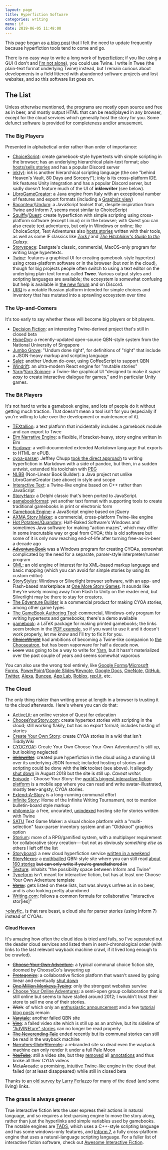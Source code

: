 ```yaml
---
layout: page
title: Hyperfiction Software
categories: writing
menu: if
date: 2019-06-05 11:48:00
---
```

This page began as [a blog post](/blog/2016/10/19/state-of-hyperfiction/) that I felt the need to update frequently because hyperfiction tools tend to come and go.

There is no easy way to write a long work of [hyperfiction](/tools/hyperfic/); if you like using a GUI (I don't and [I'm not alone](https://twinery.org/forum/discussion/7474/using-external-ide)), you could use Twine.  I write in Twee (the plain-text format underlying Twine) instead, but I remain curious about developments in a field littered with abandoned software projects and lost websites, and so this software list goes on.

## The List

Unless otherwise mentioned, the programs are mostly open source and free as in beer, and mostly output HTML that can be read/played in any browser, except for the cloud services which generally host the story for you.  Some defunct software is provided for completeness and/or amusement.

### The Big Players

Presented in alphabetical order rather than order of importance:

* [ChoiceScript](https://www.choiceofgames.com/make-your-own-games/choicescript-intro/): create gamebook-style hypertexts with simple scripting in the browser; has an underlying hierarchical plain-text format; also [hosts/sells stories](https://www.choiceofgames.com) and has a popular Discord server
* [ink(y)](http://www.inklestudios.com/ink/): *ink* is another hierarchical scripting language (the one "behind Heaven's Vault, 80 Days and Sorcery!"); *inky* is its cross-platform IDE.  Ink features Unity integration and has a popular Discord server, but sadly doesn't feature much of the UI of **inklewriter** (see below).
* [LibroGameCreator](https://librogamecreator.wordpress.com/libro-game-creator/): a Java engine from Italy with an exceptional number of features and export formats (including a [Graphviz view](http://www.matteoporopat.com/librogame/libro-game-creator-3/#attachment_14214))
* [Raconteur](http://sequitur.github.io/raconteur/)/[Undum](http://idmillington.github.io/undum/): a JavaScript toolset that, despite inspiration from Twine and Inform 7, seems most similar to ChoiceScript
* [Squiffy](http://textadventures.co.uk/squiffy)/[Quest](http://textadventures.co.uk/quest): create hyperfiction with simple scripting using cross-platform software (except Linux) or in the browser; with Quest you can also create text adventures, but only in Windows or online; like ChoiceScript, Text Adventures also [hosts stories](http://textadventures.co.uk/) written with their tools, as well as some IF classics like [*Zork I*](http://textadventures.co.uk/games/view/5zyoqrsugeopel3ffhz_vq/zork) and [*The Hitchhiker's Guide to the Galaxy*](http://textadventures.co.uk/games/view/3cbedqimquselmanehhzxg/the-hitchhikers-guide-to-the-galaxy).
* [Storyspace](http://www.eastgate.com/storyspace/index.html): Eastgate's classic, commercial, MacOS-only program for writing large hypertexts.
* [Twine](https://twinery.org): features a graphical UI for creating gamebook-style hypertext using cross-platform software or in the browser (but *not* in the cloud), though for big projects people often switch to using a text editor on the underlying plain text format called **Twee**.  Various output styles and scripting languages are available; the ecosystem is somewhat confusing but help is available in [the new forum](https://twinery.org/questions/) and on Discord.
* [URQ](http://urq.plut.info) is a notable Russian platform intended for simple choices and inventory that has mutated into a sprawling ecosystem over time

### The Up-and-Comers

It's too early to say whether these will become big players or bit players.

* [Decision Fiction](https://www.decisionfiction.com): an interesting Twine-derived project that's still in closed beta
* [HypeDyn](http://www.narrativeandplay.org/hypedyn/): a recently-updated open-source QBN-style system from the National University of Singapore
* [Jumbo Grove](http://steveasleep.com/jumbogrove/): "Undum done right", for definitions of "right" that include a JSON-heavy markup and scripting language
* [Salet](https://salet.su/en/start): another Undum do-over, using CoffeeScript to support QBN
* [Windrift](https://github.com/lizadaly/windrift): an ultra-modern React engine for "mutable stories"
* [Yarn](https://github.com/InfiniteAmmoInc/Yarn)/[Yarn Spinner](https://www.secretlab.com.au/yarnspinner): a Twine-like graphical UI "designed to make it *super easy* to create interactive dialogue for games," and in particular Unity games.

### The Bit Players

It's not hard to write a gamebook engine, and lots of people do it without getting much traction.  That doesn't mean a tool isn't for you (especially if you're willing to take over the development or maintenance of it).

* [TEXtallion](http://anamnese.online.fr/site2/textallion/docs/presentation.html): a text platform that incidentally includes a gamebook module and can export to Twee
* [Elm Narrative Engine](https://package.elm-lang.org/packages/jschomay/elm-narrative-engine/3.0.1/): a flexible, if bracket-heavy, story engine written in Elm
* [Ficdown](https://ficdown.com): a well-documented extended Markdown language that exports to HTML or ePUB.
* [cyoa-parser](https://github.com/semanticart/cyoa-parser): Jeffrey Chupp [took the direct approach](https://blog.semanticart.com/2014/01/11/writing-hypertext-fiction-in-markdown/) to writing hyperfiction in Markdown with a side of pandoc, but then, in a sudden untwist, extended his toolchain with [PEG](https://blog.semanticart.com/2014/01/19/untwisting-a-hypertext-narrative-peg-to-the-rescue/)
* [NLBB](https://nlbproject.com/soft.html) (Non-Linear Book Builder): a Java project not unlike LibroGameCreator (see above) in style and scope
* [Interactive Text](https://interactivetext.github.io): a Twine-like engine based on C++ rather than JavaScript
* [StoryHarp](https://storyharp.com): a Delphi classic that's been ported to JavaScript.
* [gamebookformat](https://github.com/lifelike/gamebookformat): yet another text format with supporting tools to create traditional gamebooks in print or electronic form
* [Gamebook Engine](https://rovang.org/if/): a JavaScript engine based on jQuery
* [AXMA Story Maker](https://axma.info/en/): a commercial, cross-platform Twine-like engine
* [Hot Potatoes/Quandary](http://hotpot.uvic.ca): Half-Baked Software's Windows and sometimes Java software for making "action mazes", which may differ in some inscrutable way or goal from CYOA; this is old software but some of it is only now reaching end-of-life after turning free-as-in-beer a decade ago
* ~~[Adventure Book](http://web.archive.org/web/20071120072512/http://www.ingold.fsnet.co.uk/adbook.htm)~~ was a Windows program for creating CYOAs, somewhat complicated by the need for a separate, parser-style interpreter/runner program
* [QML](http://questml.com): an old engine of interest for its XML-based markup language and basic mapping (which you can avoid for simple stories by using its custom editor)
* [StoryStylus](https://storystylus.com): Windows or Silverlight browser software, with an app- and Flash-based marketplace at [One More Story Games](https://onemorestorygames.com/).  It sounds like they're wisely moving away from Flash to Unity on the reader end, but Silverlight may be there to stay for creators.
* [The Edventure Builder](https://edventurebuilder.com) is a commercial product for making CYOA stories, among other game types
* [The GameBook Authoring Tool](http://www.crumblyheadgames.co.uk): commercial, Windows-only program for writing hypertexts and gamebooks; there's a demo available
* [gamebook](https://ctan.org/pkg/gamebook?lang=en): a LaTeX package for making printed gamebooks; the links seem broken in the [PDF example](http://ctan.math.utah.edu/ctan/tex-archive/macros/latex/contrib/gamebook/gamebook-example.pdf), so if you want to use it and it doesn't work properly, let me know and I'll try to fix it for you.
* ~~[ChoiceWright](https://choosatron.com)~~ had ambitions of becoming a Twine-like companion to [the Chooseatron](https://choosatron.com), but has been vaporware for half a decade now.
* ~~Loom~~ was going to be a way to write for [Yarn](https://www.useyarn.com), but it hasn't materialized over the past couple of years and seems somewhat vaporous

You can also use the wrong tool entirely, like
[Google Forms](https://davidwees.com/content/using-google-forms-choose-your-own-adventure-style-story/)/[Microsoft Forms](https://education.microsoft.com/Story/Lesson?token=RA8gB),
[PowerPoint](http://web.archive.org/web/20180722174030/http://studentcreatedmediaprojects.wikispaces.com:80/PowerPoint+-+Choose+Your+Own+Adventure)/[Google Slides](http://ti.apps.sparcc.org/videopd/20150205-interactive-slides)/[Keynote](https://www.freetech4teachers.com/2019/02/how-to-use-keynote-to-create-choose.html),
[Google Docs](https://www.controlaltachieve.com/2016/11/docs-cyoa.html?hash=07a50766-c2c1-44df-ab19-290e67294cfe),
[OneNote](https://eblog.stac.school.nz/2014/11/28/creative-writing-with-onenote-minecraft/),
[GitHub](https://github.com/udacity/create-your-own-adventure#readme),
[Twitter](https://twitter.com/leonscoolgame), 
[Alexa](https://www.amazon.com/Marillow-Game-Creator/dp/B071F3BHBT),
[Buncee](https://blog.buncee.com/buncee-your-adventures-using-buncee-to-write-choose-your-own-adventure-style-stories/),
[App Lab](https://studio.code.org/projects/applab/frbqBGEPr75-xGXAjwzcmQ),
[Roblox](https://education.roblox.com/resources/story-game-creator-challenge),
[repl.it](https://repl.it/@dashelbaldwin/Choose-Your-Own-Adventure-Game-Maker),
etc.

### The Cloud

The only thing riskier than writing prose at length in a browser is trusting it to the cloud afterwards.  Here's where you can do that:

* [ActiveLit](http://activelit.com): an online version of Quest for education
* [ChooseYourStory.com](http://chooseyourstory.com): create hypertext stories with scripting in the cloud; still working flakily, but has no export format; includes hosting of stories
* [Create Your Own Story](http://editthis.info/create_your_own_story/): create CYOA stories in a wiki that isn't TiddlyWiki
* [CYOCYOA!](http://www.cyocyoa.com/): Create Your Own Choose-Your-Own-Adventures! is still up, but looking neglected
* ~~[inklewriter](http://www.inklestudios.com/inklewriter/)~~: created pure hyperfiction in the cloud using a stunning UI over its underlying JSON format; included hosting of stories and scripting could be done with the **ink** toolset (see above).  It allegedly [shut down](https://www.inklestudios.com/inklewriter/shutdown/) in August 2018 but the site is still up.  *Caveat writor.*
* [Episode](https://www.episodeinteractive.com) - Choose Your Story: the [world's biggest interactive fiction platform](https://www.gamasutra.com/view/news/293928/How_Episode_became_the_worlds_biggest_interactive_fiction_platform.php) is a mobile app where you can read and write avatar-illustrated, mostly teen-angsty, CYOA stories.
* [Extend-A-Story](https://www.sir-toby.com/extend-a-story/) is a long-running communal effort
* [infinite Story](https://infinite-story.com): Home of the Infinite Writing Tournament, not to mention bulletin-board style markup
* [philome.la](http://philome.la): a free, uncurated, [unindexed](https://twitter.com/philomela_twine) hosting site for stories written with Twine
* [SATU](http://satugam.es/) Text Game Maker: a visual choice platform with a "multi-selection" faux-parser inventory system and an "Oldskool" graphics option
* [Storium](https://storium.com): more of a RPG/gamified system, with a multiplayer requirement for collaborative story creation---but not as obviously *something else* as others I left off the list
* [Storyboard](https://storyboard.viget.com): a new cloud hyperfiction service [written in a weekend](https://www.viget.com/articles/building-a-choose-your-own-adventure-style-game-engine-in-48-hours/)
* ~~[StoryNexus](http://www.storynexus.com)~~: a [mothballed](https://community.failbettergames.com/topic26966-removing-ability-to-create-new-worlds-jan-nd.aspx) QBN-style site where you can still read [about 160 stories](https://community.failbettergames.com/topic27866-storynexus-upcoming-changes-july-.aspx) ~~but can only write if you're grandfathered in~~
* [Texture](https://texturewriter.com): inhabits "the possibility space between Inform and Twine"
* [Typeform](https://www.typeform.com/templates/t/interactive-fiction/) isn't meant for interactive fiction, but has at least one Choose Your Own Adventure template
* ~~[Versu](https://versu.com)~~: gets listed on these lists, but was always unfree as in no beer, and is also looking pretty abandoned
* [Writing.com](https://www.writing.com/main/list_items.php/item_type/interactives): follows a common formula for collaborative "interactive stor[ies]"

[>playfic_](https://playfic.com) is that rare beast, a cloud site for parser stories (using Inform 7) instead of CYOAs.

#### Cloud Heaven

It's amazing how often the cloud idea is tried and fails, so I've separated out the deader cloud services and listed them in semi-chronological order (with links to the last relevant wayback machine crawl, if it lived long enough to be crawled).  

* ~~[Choose Your Own Adventure](http://web.archive.org/web/20050205003416/http://www.choose-your-own-adventure.com/d/index.html)~~: a typical communal choice fiction site, doomed by ChooseCo's lawyering up
* ~~[Protagonize](http://web.archive.org/web/20080901130843/http://protagonize.com/)~~: a collaborative fiction platform that wasn't saved by going linear and eventually [shut down](http://blog.protagonize.com/2017/05/04/the-end-of-the-road/)
* ~~[One Million Monkeys Typing](https://web.archive.org/web/20110707054256/http://www.1000000monkeys.com/)~~: only the strongest websites survive
* [Choose Your Online Adventures](http://chooseyouronlineadventures.com): a semi-open group collaboration that is still online but seems to have stalled around 2012; I wouldn't trust their store to sell me one of their stories.
* ~~Wizh~~: of which only an [enthusiastic announcement](https://www.reddit.com/r/interactivefiction/comments/2j045g/introducing_wizh_a_new_platform_for_interactive/) and a few [tutorial blog posts](http://web.archive.org/web/20141013040106/http://wizhblog.com/make-wizh-part-1-fluid-editor/) remain
* ~~[Varytale](http://web.archive.org/web/20150913132537/http://varytale.com/books/)~~: another failed QBN site
* ~~[Vine](https://vine.co)~~: a failed video site which is still up as an archive, but its sideline of ["AdVINEture" stories](https://mashable.com/2014/05/26/choose-your-own-adventure-vine/) can no longer be read properly
* ~~[The Neverending Tale](http://web.archive.org/web/20161229235929/http://www.coder.com/creations/tale/)~~ ended recently but its communal stories can still be read in the wayback machine
* ~~[Narrators Club](http://web.archive.org/web/20180831163929/https://narrators.club/)/[Storealis](http://web.archive.org/web/20180119053047/https://storealis.com/)~~: a rebranded site so dead even the wayback machine can only render it under a full Pale Moon
* ~~[YouTube](https://www.youtube.com/watch?v=1D0c65vVDkY)~~: still a video site, but they [removed](https://www.freetech4teachers.com/2018/11/google-is-removing-annotations-from.html) all [annotations](https://support.google.com/youtube/answer/2683267) and thus broke all their CYOA videos
* ~~[MetaArcade](http://web.archive.org/web/20190412114457/https://www.metaarcade.com/)~~: a [promising, intuitive Twine-like engine](https://www.destructoid.com/metaarcade-showed-me-a-choose-your-own-adventure-creator-and-i-ruined-it-416207.phtml) in the cloud that failed (or at least disappeared) while still in closed beta

Thanks to [an old survey by Larry Ferlazzo](http://larryferlazzo.edublogs.org/2009/05/02/the-best-places-to-read-write-choose-your-own-adventure-stories/) for many of the dead (and some living) links.

### The grass is always greener

True interactive fiction lets the user express their actions in natural language, and so requires a text-parsing engine to move the story along, rather than just the hyperlinks and simple variables used by gamebooks.  The notable engines are [TADS](http://www.tads.org), which uses a C++-style scripting language and has some windows-only features, and [Inform 7](http://inform7.com), a fully cross-platform engine that uses a natural-language scripting language.  For a fuller list of interactive fiction software, check out [Awesome Interactive Fiction](https://tajmone.github.io/awesome-interactive-fiction/).






